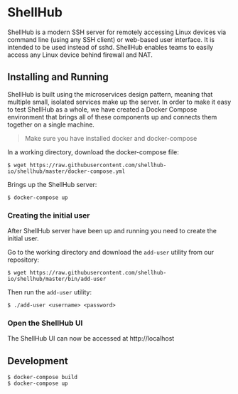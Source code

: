 # ShellHub

ShellHub is a modern SSH server for remotely accessing Linux devices
via command line (using any SSH client) or web-based user interface.
It is intended to be used instead of sshd. ShellHub enables teams to
easily access any Linux device behind firewall and NAT.

## Installing and Running

ShellHub is built using the microservices design pattern, meaning that
multiple small, isolated services make up the server.
In order to make it easy to test ShellHub as a whole, we have created
a Docker Compose environment that brings all of these components up
and connects them together on a single machine.

> Make sure you have installed docker and docker-compose

In a working directory, download the docker-compose file:

```
$ wget https://raw.githubusercontent.com/shellhub-io/shellhub/master/docker-compose.yml
```

Brings up the ShellHub server:

```
$ docker-compose up
```

### Creating the initial user

After ShellHub server have been up and running you need to create the initial user.

Go to the working directory and download the `add-user` utility from our repository:

```
$ wget https://raw.githubusercontent.com/shellhub-io/shellhub/master/bin/add-user
```

Then run the `add-user` utility:

```
$ ./add-user <username> <password>
```

### Open the ShellHub UI

The ShellHub UI can now be accessed at http://localhost

## Development

```
$ docker-compose build
$ docker-compose up
```

